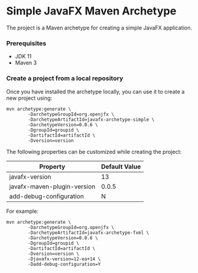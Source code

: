 # Simple JavaFX Maven Archetype

The project is a Maven archetype for creating a simple JavaFX application.

### Prerequisites

* JDK 11
* Maven 3

### Create a project from a local repository

Once you have installed the archetype locally, you can use it to create a new project using:

```
mvn archetype:generate \
        -DarchetypeGroupId=org.openjfx \
        -DarchetypeArtifactId=javafx-archetype-simple \
        -DarchetypeVersion=0.0.6 \
        -DgroupId=groupid \
        -DartifactId=artifactId \
        -Dversion=version
```

The following properties can be customized while creating the project:

| Property                    | Default Value |
| --------------------------- | ------------- |
| javafx-version              | 13            |
| javafx-maven-plugin-version | 0.0.5         |
| add-debug-configuration     | N             |

For example:

```
mvn archetype:generate \
        -DarchetypeGroupId=org.openjfx \
        -DarchetypeArtifactId=javafx-archetype-fxml \
        -DarchetypeVersion=0.0.6 \
        -DgroupId=groupid \
        -DartifactId=artifactId \
        -Dversion=version \
        -Djavafx-version=12-ea+14 \
        -Dadd-debug-configuration=Y
```
